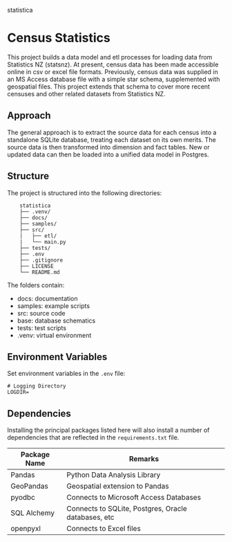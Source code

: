 statistica



Census Statistics 
================= 

This project builds a data model and etl processes for loading data from Statistics NZ (statsnz). 
At present, census data has been made accessible online in csv or excel file formats. 
Previously, census data was supplied in an MS Access database file with a simple star schema, supplemented with geospatial files. 
This project extends that schema to cover more recent censuses and other related datasets from Statistics NZ. 


Approach 
-------- 

The general approach is to extract the source data for each census into a standalone SQLite database, treating each dataset on its own merits. 
The source data is then transformed into dimension and fact tables. 
New or updated data can then be loaded into a unified data model in Postgres. 


Structure 
--------- 

The project is structured into the following directories: 

```
    statistica
    ├── .venv/
    ├── docs/
    ├── samples/
    ├── src/
    |   ├── etl/
    |   └── main.py
    ├── tests/
    ├── .env
    ├── .gitignore
    ├── LICENSE
    └── README.md
``` 

The folders contain: 

- docs: documentation 
- samples: example scripts 
- src: source code
- base: database schematics
- tests: test scripts
- .venv: virtual environment 


Environment Variables
---------------------

Set environment variables in the `.env` file: 

```
# Logging Directory 
LOGDIR=
```


Dependencies 
------------ 

Installing the principal packages listed here will also install a number of dependencies that are reflected in the `requirements.txt` file. 

| Package Name | Remarks | 
| ------------ | ------- | 
| Pandas | Python Data Analysis Library | 
| GeoPandas | Geospatial extension to Pandas | 
| pyodbc | Connects to Microsoft Access Databases |
| SQL Alchemy | Connects to SQLite, Postgres, Oracle databases, etc | 
| openpyxl | Connects to Excel files | 

